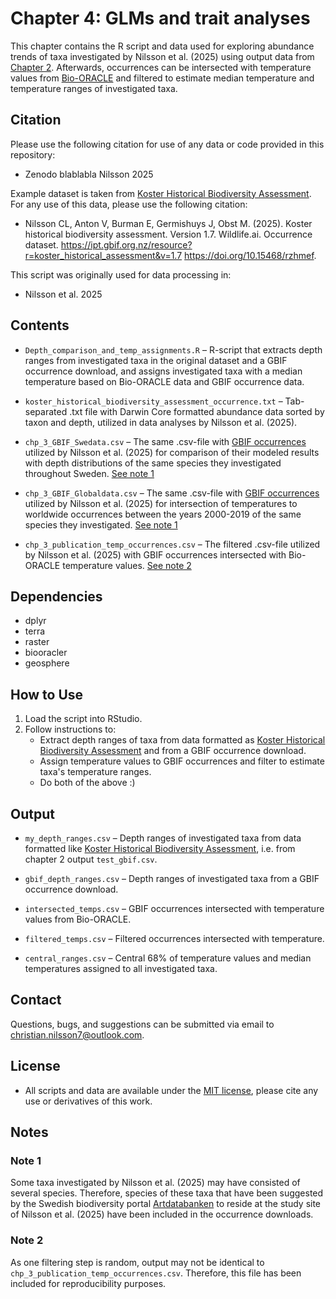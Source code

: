 # Chapter 4: GLMs and trait analyses  

This chapter contains the R script and data used for exploring abundance trends of taxa investigated by Nilsson et al. (2025) using output data from [Chapter 2](https://github.com/ShrimpFather7/Koster_Deep-Learning_Ecology/tree/main/chapter2 "Chapter 2 – Annotations to GBIF data"). Afterwards, occurrences can be intersected with temperature values from [Bio-ORACLE](https://doi.org/10.1111/geb.13813 "Bio-ORACLE v3.0 original publication") and filtered to estimate median temperature and temperature ranges of investigated taxa.

## **Citation**
Please use the following citation for use of any data or code provided in this repository:
- Zenodo blablabla Nilsson 2025

Example dataset is taken from [Koster Historical Biodiversity Assessment](https://doi.org/10.15468/rzhmef "GBIF – Koster Historical Biodiversity Assessment"). For any use of this data, please use the following citation:
- Nilsson CL, Anton V, Burman E, Germishuys J, Obst M. (2025). Koster historical biodiversity assessment. Version 1.7. Wildlife.ai. Occurrence dataset. https://ipt.gbif.org.nz/resource?r=koster_historical_assessment&v=1.7 https://doi.org/10.15468/rzhmef.

This script was originally used for data processing in:
- Nilsson et al. 2025

## **Contents**  
- `Depth_comparison_and_temp_assignments.R` – R-script that extracts depth ranges from investigated taxa in the original dataset and a GBIF occurrence download, and assigns investigated taxa with a median temperature based on Bio-ORACLE data and GBIF occurrence data.

- `koster_historical_biodiversity_assessment_occurrence.txt` – Tab-separated .txt file with Darwin Core formatted abundance data sorted by taxon and depth, utilized in data analyses by Nilsson et al. (2025).

- `chp_3_GBIF_Swedata.csv` – The same .csv-file with [GBIF occurrences](https://doi.org/10.15468/dl.rcne77 "GBIF Occurrence download (Sweden)") utilized by Nilsson et al. (2025) for comparison of their modeled results with depth distributions of the same species they investigated throughout Sweden. [See note 1](#note-1)

- `chp_3_GBIF_Globaldata.csv` – The same .csv-file with [GBIF occurrences](https://doi.org/10.15468/dl.azec6t "GBIF Occurrence download (Global)") utilized by Nilsson et al. (2025) for intersection of temperatures to worldwide occurrences between the years 2000-2019 of the same species they investigated. [See note 1](#note-1)

- `chp_3_publication_temp_occurrences.csv` – The filtered .csv-file utilized by Nilsson et al. (2025) with GBIF occurrences intersected with Bio-ORACLE temperature values. [See note 2](#note-2)

## **Dependencies**
- dplyr
- terra
- raster
- biooracler
- geosphere

## **How to Use**  
1. Load the script into RStudio.
2. Follow instructions to:
    - Extract depth ranges of taxa from data formatted as [Koster Historical Biodiversity Assessment](https://doi.org/10.15468/rzhmef "GBIF – Koster Historical Biodiversity Assessment") and from a GBIF occurrence download.
    - Assign temperature values to GBIF occurrences and filter to estimate taxa's temperature ranges.
    - Do both of the above :)

## **Output**
- `my_depth_ranges.csv` – Depth ranges of investigated taxa from data formatted like [Koster Historical Biodiversity Assessment](https://doi.org/10.15468/rzhmef "GBIF – Koster Historical Biodiversity Assessment"), i.e. from chapter 2 output `test_gbif.csv`.

- `gbif_depth_ranges.csv` – Depth ranges of investigated taxa from a GBIF occurrence download.
- `intersected_temps.csv` – GBIF occurrences intersected with temperature values from Bio-ORACLE.
- `filtered_temps.csv` – Filtered occurrences intersected with temperature.
- `central_ranges.csv` – Central 68% of temperature values and median temperatures assigned to all investigated taxa.

## **Contact**
Questions, bugs, and suggestions can be submitted via email to christian.nilsson7@outlook.com.

## **License**
- All scripts and data are available under the [MIT license](https://mit-license.org/), please cite any use or derivatives of this work.

## **Notes**
### <a id="note-1"></a>Note 1
Some taxa investigated by Nilsson et al. (2025) may have consisted of several species. Therefore, species of these taxa that have been suggested by the Swedish biodiversity portal [Artdatabanken](https://artfakta.se/ "Artfakta – the facts part about species") to reside at the study site of Nilsson et al. (2025) have been included in the occurrence downloads.

### <a id="note-2"></a>Note 2
As one filtering step is random, output may not be identical to `chp_3_publication_temp_occurrences.csv`. Therefore, this file has been included for reproducibility purposes.

